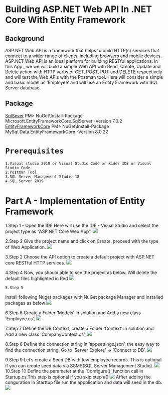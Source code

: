 # Building ASP.NET Web API In .NET Core With Entity Framework

## Background

ASP.NET Web API is a framework that helps to build HTTP(s) services that connect to a wider range of clients, 
including browsers and mobile devices.
ASP.NET Web API is an ideal platform for building RESTful applications.
In this App , we we will build a simple Web API with Read, Create, Update and Delete action with HTTP verbs 
of GET, POST, PUT and DELETE respectively and will test the Web APIs with the Postman tool.
Here will consider a simple and basic model as ‘Employee’ and will use an Entity Framework with SQL Server database.


## Package
[SqlSever](https://www.nuget.org/packages/Microsoft.EntityFrameworkCore.SqlServer)
PM> NuGet\Install-Package Microsoft.EntityFrameworkCore.SqlServer -Version 7.0.2
[EntityFrameworkCore](https://www.nuget.org/packages/Microsoft.EntityFrameworkCore.SqlServer)
PM> NuGet\Install-Package MySql.Data.EntityFrameworkCore -Version 8.0.22

# `Prerequisites`
    1.Visual studio 2019 or Visual Studio Code or Rider IDE or Visual Studio Code
    2.Postman Tool
    3.SQL Server Management Studio 18
    4.SQL Server 2019
    
# Part A - Implementation of Entity Framework

   1.Step 1 - Open the IDE
   Here will use the IDE - Visual Studio and select the project type as “ASP.NET Core Web App”.
    <img src="img-1.PNG">
    
   2.Step 2
   Give the project name and click on Create, proceed with the type of Web Application.
    <img src="img-2.PNG">
    
   3.Step 2
   Choose the API option to create a default project with ASP.NET core RESTful HTTP services.
    <img src="img-3.PNG">
    
   4.Step 4
   Now, you should able to see the project as below. Will delete the default files highlighted in Red
    <img src="img-4.PNG">
    
    5.Step 5
   Install following Nuget packages with NuGet package Manager and installed packages as below
    <img src="img-5.PNG">
	
   6.Step 6
   Create a Folder ‘Models’ in solution and Add a new class ‘Employee.cs’,
    <img src="img-6.PNG">
   
   7.Step 7
   Define the DB Context, create a Folder ‘Context’ in solution and Add a new class ‘CompanyContext.cs’.
    <img src="img-7.PNG">
	
   8.Step 8
   Define the connection string in ‘appsettings.json’, the easy way to find the connection string. Go to ‘Server Explore’ -> ‘Connect to DB’.
    <img src="img-8.PNG">
	
  9.Step 9
  Let’s create a Seed DB with few employee records. This is optional if you can create seed data via SSMS(SQL Server Management Studio).
    <img src="img-9.PNG">
 10.Step 10
  Define the parameter at the ‘Configure()’ function call in Startup.cs.This step is optional if you skip step #9
    <img src="img-10.PNG">
  Affter adding the conguration in Starttup file run the appplication and data will seed in the db.
    <img src="img-11.PNG">